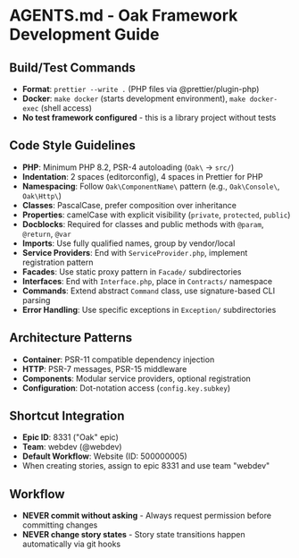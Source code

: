 # AGENTS.md - Oak Framework Development Guide

## Build/Test Commands

- **Format**: `prettier --write .` (PHP files via @prettier/plugin-php)
- **Docker**: `make docker` (starts development environment), `make docker-exec` (shell access)
- **No test framework configured** - this is a library project without tests

## Code Style Guidelines

- **PHP**: Minimum PHP 8.2, PSR-4 autoloading (`Oak\` → `src/`)
- **Indentation**: 2 spaces (editorconfig), 4 spaces in Prettier for PHP
- **Namespacing**: Follow `Oak\ComponentName\` pattern (e.g., `Oak\Console\`, `Oak\Http\`)
- **Classes**: PascalCase, prefer composition over inheritance
- **Properties**: camelCase with explicit visibility (`private`, `protected`, `public`)
- **Docblocks**: Required for classes and public methods with `@param`, `@return`, `@var`
- **Imports**: Use fully qualified names, group by vendor/local
- **Service Providers**: End with `ServiceProvider.php`, implement registration pattern
- **Facades**: Use static proxy pattern in `Facade/` subdirectories
- **Interfaces**: End with `Interface.php`, place in `Contracts/` namespace
- **Commands**: Extend abstract `Command` class, use signature-based CLI parsing
- **Error Handling**: Use specific exceptions in `Exception/` subdirectories

## Architecture Patterns

- **Container**: PSR-11 compatible dependency injection
- **HTTP**: PSR-7 messages, PSR-15 middleware
- **Components**: Modular service providers, optional registration
- **Configuration**: Dot-notation access (`config.key.subkey`)

## Shortcut Integration

- **Epic ID**: 8331 ("Oak" epic)
- **Team**: webdev (@webdev)
- **Default Workflow**: Website (ID: 500000005)
- When creating stories, assign to epic 8331 and use team "webdev"

## Workflow

- **NEVER commit without asking** - Always request permission before committing changes
- **NEVER change story states** - Story state transitions happen automatically via git hooks

